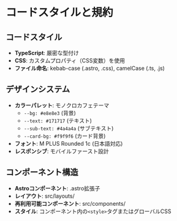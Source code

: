 # コードスタイルと規約

## コードスタイル
- **TypeScript**: 厳密な型付け
- **CSS**: カスタムプロパティ（CSS変数）を使用
- **ファイル命名**: kebab-case (.astro, .css), camelCase (.ts, .js)

## デザインシステム
- **カラーパレット**: モノクロカフェテーマ
  - `--bg: #e8e8e3` (背景)
  - `--text: #171717` (テキスト)
  - `--sub-text: #4a4a4a` (サブテキスト)
  - `--card-bg: #f9f9f6` (カード背景)
- **フォント**: M PLUS Rounded 1c (日本語対応)
- **レスポンシブ**: モバイルファースト設計

## コンポーネント構造
- **Astroコンポーネント**: .astro拡張子
- **レイアウト**: src/layouts/
- **再利用可能コンポーネント**: src/components/
- **スタイル**: コンポーネント内の`<style>`タグまたはグローバルCSS